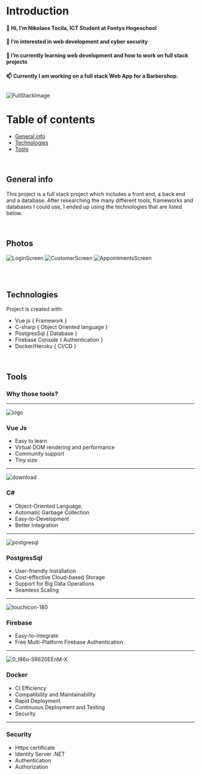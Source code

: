 
# Introduction

 #### 👋 Hi, I’m Nikolaos Tocila, ICT Student at Fontys Hogeschool 
 #### 👀 I’m interested in web development and cyber security
 #### 🌱 I’m currently learning web development and how to work on full stack projects
 #### 📫 Currently I am working on a full stack Web App for a Barbershop.
 
 ## 
 ![FullStackImage](https://user-images.githubusercontent.com/55668398/120340983-c8b54b80-c2f6-11eb-9262-4f8bd9312e0b.png) 
 <br/>

# Table of contents
* [General info](#general-info)
* [Technologies](#technologies)
* [Tools](#tools)

<br/>

## General info
This project is a full stack project which includes a front end, a back end and a database.
After researching the many different tools, frameworks and  databases I could use, I ended up using
the technologies that are listed below. 

 
<br/>

## Photos
![LoginScreen](https://user-images.githubusercontent.com/55668398/120333687-3b6ef880-c2f0-11eb-8075-00cab0e90bbc.jpg)
![CustomerScreen](https://user-images.githubusercontent.com/55668398/120333960-7f61fd80-c2f0-11eb-8dc7-dfa9d8640c23.jpg)
![AppointmentsScreen](https://user-images.githubusercontent.com/55668398/120333965-812bc100-c2f0-11eb-95c6-7fea4af563d0.jpg)

<br/>
<br/>

## Technologies
Project is created with:
* Vue js { Framework }
* C-sharp { Object Oriented language }
* PostgresSql { Database }
* Firebase Console { Authentication }
* Docker/Heroku { CI/CD }

<br/>

## Tools

### Why those tools?

<hr/>

![logo](https://user-images.githubusercontent.com/55668398/120342914-8a209080-c2f8-11eb-8564-f561e8834e26.png)


### Vue Js
* Easy to learn
* Virtual DOM rendering and performance
* Community support
* Tiny size

<hr/>

![download](https://user-images.githubusercontent.com/55668398/120341148-eda9be80-c2f6-11eb-8fe8-74e10092da80.png)

### C#
* Object-Oriented Language.
* Automatic Garbage Collection 
* Easy-to-Development
* Better Integration
<hr/>

![postgresql](https://user-images.githubusercontent.com/55668398/120343127-bc31f280-c2f8-11eb-9fe2-b862bafb3317.png)

### PostgresSql
* User-friendly Installation
* Cost-effective Cloud-based Storage
* Support for Big Data Operations
* Seamless Scaling

<hr/>


![touchicon-180](https://user-images.githubusercontent.com/55668398/120343303-e1befc00-c2f8-11eb-86aa-f7fa823948ed.png)

### Firebase
* Easy-to-integrate
* Free Multi-Platform Firebase Authentication

<hr/>

![0_I86u-SR620EEnM-X](https://user-images.githubusercontent.com/55668398/120343445-04511500-c2f9-11eb-85c6-a5065278334c.png)


### Docker
* CI Efficiency
* Compatibility and Maintainability 
* Rapid Deployment
* Continuous Deployment and Testing
* Security
<hr/>


### Security 
* Https certificate
* Identity Server .NET
* Authentication
* Authorization
</hr>
